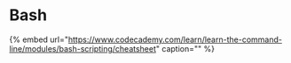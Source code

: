 # Bash

{% embed url="https://www.codecademy.com/learn/learn-the-command-line/modules/bash-scripting/cheatsheet" caption="" %}


